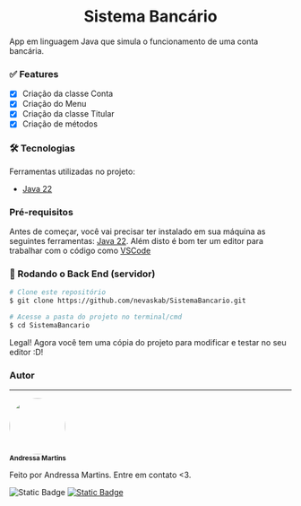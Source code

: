 <h1 align = "center">Sistema Bancário</h1>

<p>App em linguagem Java que simula o funcionamento de uma conta bancária.</p>

### ✅  Features

- [x] Criação da classe Conta
- [x] Criação do Menu
- [x] Criação da classe Titular
- [x] Criação de métodos

### 🛠 Tecnologias

Ferramentas utilizadas no projeto:

- [Java 22](https://www.java.com/pt-BR/)

### Pré-requisitos

Antes de começar, você vai precisar ter instalado em sua máquina as seguintes ferramentas:
[Java 22](https://www.java.com/pt-BR/).
Além disto é bom ter um editor para trabalhar com o código como [VSCode](https://code.visualstudio.com/)

### 🎲 Rodando o Back End (servidor)

```bash
# Clone este repositório
$ git clone https://github.com/nevaskab/SistemaBancario.git

# Acesse a pasta do projeto no terminal/cmd
$ cd SistemaBancario
```

Legal! Agora você tem uma cópia do projeto para modificar e testar no seu editor :D!

### Autor
---
<a><img style="border-radius: 50%;" src="https://avatars.githubusercontent.com/u/133506658?s=400&u=add96d4ebb6071b0473386091845a1509b3de27b&v=4" width="100px;" alt=""/>
<br />
<sub><b>Andressa Martins</b></sub></a>

Feito por Andressa Martins. Entre em contato <3.

<a><img alt="Static Badge" src="https://img.shields.io/badge/Andressa%20Martins-black?style=flat&logo=linkedin&logoColor=%230A66C2&logoSize=auto&color=EDF2F4&link=https%3A%2F%2Fwww.linkedin.com%2Fin%2Fandressa-martins-dev%2F"></a>
<a href="mailto:andressa.devsystem@gmail.com"><img alt="Static Badge" src="https://img.shields.io/badge/andressa.devsystem%40gmail.com-black?style=flat&logo=gmail&logoColor=%23EA4335&logoSize=auto&color=EDF2F4"></a>
